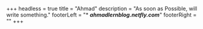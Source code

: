+++
headless = true
title = "Ahmad"
description = "As soon as Possible, will write something."
footerLeft = "* _**ahmadlernblog.netfly.com**_"
footerRight = ""
+++

